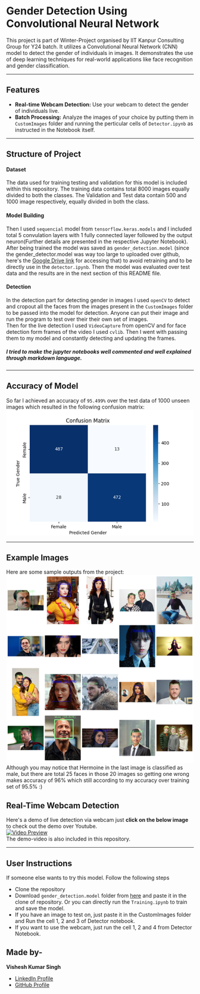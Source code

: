 # Gender Detection Using Convolutional Neural Network

This project is part of Winter-Project organised by IIT Kanpur Consulting Group for Y24 batch. It utilizes a Convolutional Neural Network (CNN) model to detect the gender of individuals in images. It demonstrates the use of deep learning techniques for real-world applications like face recognition and gender classification.  

---

## Features
- **Real-time Webcam Detection:** Use your webcam to detect the gender of individuals live.
- **Batch Processing:** Analyze the images of your choice by putting them in `CustomImages` folder and running the perticular cells of `Detector.ipynb` as instructed in the Notebook itself.

---

## Structure of Project

#### Dataset
The data used for training testing and validation for this model is included within this repository. The training data contains total 8000 images equally divided to both the classes. The Validation and Test data contain 500 and 1000 image respectively, equally divided in both the class.

#### Model Building
Then I used `sequencial` model from `tensorflow.keras.models` and I included total 5 convulation layers with 1 fully connected layer followed by the output neuron(Further details are presented in the respective Jupyter Notebook). After being trained the model was saved as `gender_detection.model` (since the gender_detector.model was way too large to uploaded over github, here's the [Google Drive link](https://drive.google.com/drive/folders/1xc4z3f9a65MNeXqZ4RrncNs4X8l6PUw0?usp=drive_link) for accessing that) to avoid retraining and to be directly use in the `detector.ipynb`. Then the model was evaluated over test data and the results are in the next section of this README file.

#### Detection
In the detection part for detecting gender in images I used `openCV` to detect and cropout all the faces from the images present in the `CustomImages` folder to be passed into the model for detection. Anyone can put their image and run the program to test over their their own set of images.  
Then for the live detection I used `VideoCapture` from openCV and for face detection form frames of the video I used `cvlib`. Then I went with passing them to my model and constantly detecting and updating the frames.

##### I tried to make the jupyter notebooks well commented and well explained through markdown language.

---

## Accuracy of Model
So far I achieved an accuracy of `95.499%` over the test data of 1000 unseen images which resulted in the following confusion matrix:  
![Confusion Matrix](Confusion-Matrix.png)

---

## Example Images
Here are some sample outputs from the project:  
![Demo Output](Demo-Output-Images.png)  
Although you may notice that Hermoine in the last image is classified as male, but there are total 25 faces in those 20 images so getting one wrong makes accuracy of 96% which still according to my accuracy over training set of 95.5% :)


## Real-Time Webcam Detection
Here's a demo of live detection via webcam just **click on the below image** to check out the demo over Youtube.  
[![Video Preview](https://img.youtube.com/vi/zNgyM--KjBc/0.jpg)](https://youtu.be/zNgyM--KjBc)  
The demo-video is also included in this repository.

---

## User Instructions

If someone else wants to try this model. Follow the following steps
- Clone the repository
- Download `gender_detection.model` folder from [here](https://drive.google.com/drive/folders/1xc4z3f9a65MNeXqZ4RrncNs4X8l6PUw0?usp=drive_link) and paste it in the clone of repository. Or you can directly run the `Training.ipynb` to train and save the model.
- If you have an image to test on, just paste it in the CustomImages folder and Run the cell 1, 2 and 3 of Detector notebook.
- If you want to use the webcam, just run the cell 1, 2 and 4 from Detector Notebook.

## Made by-
**Vishesh Kumar Singh**
- [LinkedIn Profile](https://linkedin.com/in/thevishesh16)
- [GitHub Profile](https://github.com/vishesh-kumar-singh)



